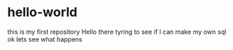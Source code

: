 # hello-world
this is my first repository
Hello there tyring to see if I can make my own sql
ok lets see what happens
